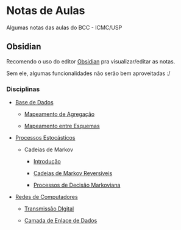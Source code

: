# Notas de Aulas
Algumas notas das aulas do BCC - ICMC/USP

## Obsidian
Recomendo o uso do editor [Obsidian](https://obsidian.md/) pra visualizar/editar as notas. 

Sem ele, algumas funcionalidades não serão bem aproveitadas :/

### Disciplinas

- [Base de Dados](https://github.com/gp2112/notas-de-aulas/tree/main/Base%20de%20Dados)

	- [Mapeamento de Agregação](https://github.com/gp2112/notas-de-aulas/blob/main/Base%20de%20Dados/Mapeamento%20de%20Agrega%C3%A7%C3%A3o.md)

	- [Mapeamento entre Esquemas](https://github.com/gp2112/notas-de-aulas/blob/main/Base%20de%20Dados/Mapeamento%20entre%20Esquemas%20-%20Abstra%C3%A7%C3%B5es%20-%20Generaliza%C3%A7%C3%A3o.md)

- [Processos Estocásticos](https://github.com/gp2112/notas-de-aulas/tree/main/Processos%20Estoc%C3%A1sticos)

	- Cadeias de Markov

		- [Introdução](https://github.com/gp2112/notas-de-aulas/blob/main/Processos%20Estoc%C3%A1sticos/Cadeias%20de%20Markov%20em%20Tempo%20Discreto.md)

		- [Cadeias de Markov Reversíveis](https://github.com/gp2112/notas-de-aulas/blob/main/Processos%20Estoc%C3%A1sticos/Cadeias%20de%20Markov%20Revers%C3%ADveis.md)

		- [Processos de Decisão Markoviana](https://github.com/gp2112/notas-de-aulas/blob/main/Processos%20Estoc%C3%A1sticos/Processos%20de%20Decis%C3%A3o%20Markoviana.md")


- [Redes de Computadores](https://github.com/gp2112/notas-de-aulas/tree/main/Redes%20de%20Computadores)

	- [Transmissão DIgital](https://github.com/gp2112/notas-de-aulas/blob/main/Redes%20de%20Computadores/Transmiss%C3%A3o%20Digital.md)

	- [Camada de Enlace de Dados](https://github.com/gp2112/notas-de-aulas/blob/main/Redes%20de%20Computadores/Camada%20de%20Enlace%20de%20Dados.md)

